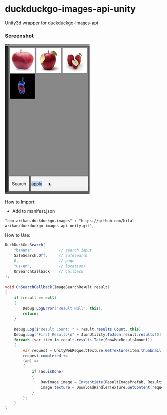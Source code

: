 # duckduckgo-images-api-unity

Unity3d wrapper for duckduckgo-images-api

### Screenshot

![Alt text](SS~/SS.gif?raw=true "Example Gif")

How to Import:
 - Add to manifest.json
```
"com.arikan.duckduckgo.images" : "https://github.com/bilal-arikan/duckduckgo-images-api-unity.git",
```

How to Use:

```C#
DuckDuckGo.Search(
    "banana",           // search input 
    SafeSearch.Off,     // safesearch
    0,                  // page 
    "us-en",            // locations
    OnSearchCallback    // callback
);  

void OnSearchCallback(ImageSearchResult result)
{
    if (result == null)
    {
        Debug.LogError("Result Null", this);
        return;
    }

    Debug.Log($"Result Count: " + result.results.Count, this);
    Debug.Log("First Result:\n" + JsonUtility.ToJson(result.results[0], true), this);
    foreach (var item in result.results.Take(ShowMaxResultAmount))
    {
        var request = UnityWebRequestTexture.GetTexture(item.thumbnail).SendWebRequest();
        request.completed +=
        (ao) =>
        {
            if (ao.isDone)
            {
                RawImage image = Instantiate(ResultImagePrefab, ResultsLayout.transform);
                image.texture = DownloadHandlerTexture.GetContent(request.webRequest);
            }
        };
    }
}
```